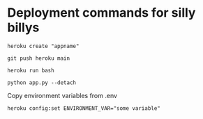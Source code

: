 # Deployment commands for silly billys

    heroku create "appname"

    git push heroku main

    heroku run bash

    python app.py --detach

Copy environment variables from .env

    heroku config:set ENVIRONMENT_VAR="some variable"